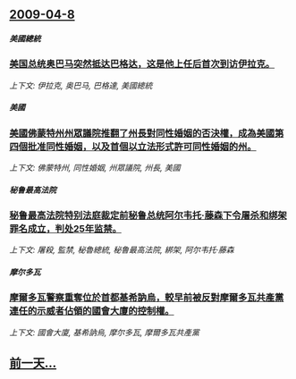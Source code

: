 ## [2009-04-8](/news/2009/04/8/index.md)

##### 美國總統
### [美国总统奥巴马突然抵达巴格达，这是他上任后首次到访伊拉克。](/news/2009/04/8/美国总统奥巴马突然抵达巴格达-这是他上任后首次到访伊拉克.md)
_上下文: 伊拉克, 奥巴马, 巴格達, 美國總統_

##### 美國
### [美國佛蒙特州州眾議院推翻了州長對同性婚姻的否決權，成為美國第四個批准同性婚姻，以及首個以立法形式許可同性婚姻的州。](/news/2009/04/8/美國佛蒙特州州眾議院推翻了州長對同性婚姻的否決權-成為美國第四個批准同性婚姻-以及首個以立法形式許可同性婚姻的州.md)
_上下文: 佛蒙特州, 同性婚姻, 州眾議院, 州長, 美國_

##### 秘鲁最高法院
### [秘鲁最高法院特别法庭裁定前秘鲁总统阿尔韦托·藤森下令屠杀和绑架罪名成立，判处25年监禁。](/news/2009/04/8/秘鲁最高法院特别法庭裁定前秘鲁总统阿尔韦托-藤森下令屠杀和绑架罪名成立-判处25年监禁.md)
_上下文: 屠殺, 監禁, 秘魯總統, 秘鲁最高法院, 綁架, 阿尔韦托·藤森_

##### 摩尔多瓦
### [摩爾多瓦警察重奪位於首都基希訥烏，較早前被反對摩爾多瓦共產黨連任的示威者佔領的國會大廈的控制權。](/news/2009/04/8/摩爾多瓦警察重奪位於首都基希訥烏-較早前被反對摩爾多瓦共產黨連任的示威者佔領的國會大廈的控制權.md)
_上下文: 國會大廈, 基希訥烏, 摩尔多瓦, 摩爾多瓦共產黨_

## [前一天...](/news/2009/04/6/index.md)

